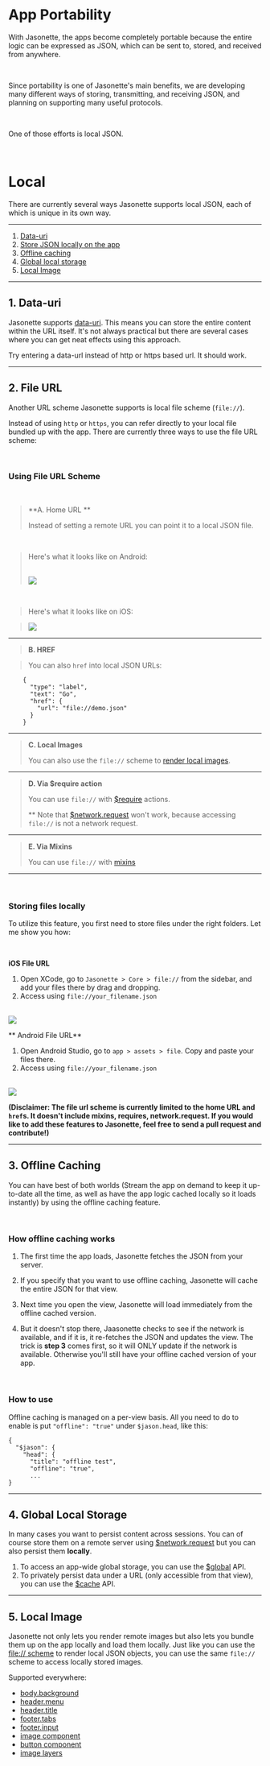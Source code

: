 # App Portability

With Jasonette, the apps become completely portable because the entire logic can be expressed as JSON, which can be sent to, stored, and received from anywhere.

<br>

Since portability is one of Jasonette's main benefits, we are developing many different ways of storing, transmitting, and receiving JSON, and planning on supporting many useful protocols.

<br>

One of those efforts is local JSON.

<br>

# Local

There are currently several ways Jasonette supports local JSON, each of which is unique in its own way.

---

1. [Data-uri](#1-data-uri)
2. [Store JSON locally on the app](#2-file-url)
3. [Offline caching](#3-offline-caching)
4. [Global local storage](#4-global-local-storage)
5. [Local Image](#5-local-image)

---

## 1. Data-uri

Jasonette supports [data-uri](https://en.wikipedia.org/wiki/Data_URI_scheme). This means you can store the entire content within the URL itself. It's not always practical but there are several cases where you can get neat effects using this approach.

Try entering a data-url instead of http or https based url. It should work.

---

## 2. File URL

Another URL scheme Jasonette supports is local file scheme (`file://`).

Instead of using `http` or `https`, you can refer directly to your local file bundled up with the app. There are currently three ways to use the file URL scheme:

<br>

### Using File URL Scheme

<br>

> **A. Home URL **
>
> Instead of setting a remote URL you can point it to a local JSON file.

<br>

> Here's what it looks like on Android:
>
>  <br>
>
><img src='../images/android_home_local_url.png' class='large'>

<br>

> Here's what it looks like on iOS:

><img src='../images/ios_home_local_url.png' class='large'>

---

> **B. HREF**

>You can also `href` into local JSON URLs:
```
    {
      "type": "label",
      "text": "Go",
      "href": {
        "url": "file://demo.json"
      }
    }
```

---

> **C. Local Images**
>
> You can also use the `file://` scheme to [render local images](#5-local-image).

---

> **D. Via $require action**
>
> You can use `file://` with [$require](/actions/#require) actions.
> 
> ** Note that [$network.request](/actions/#network) won't work, because accessing `file://` is not a network request.

---

> **E. Via Mixins**
>
> You can use `file://` with [mixins](/mixin)

---

<br>

### Storing files locally

To utilize this feature, you first need to store files under the right folders. Let me show you how:

<br>

**iOS File URL**

1. Open XCode, go to `Jasonette > Core > file://` from the sidebar, and add your files there by drag and dropping.
2. Access using `file://your_filename.json`

<br>

<img src='../images/ios_local_file.png' class='large'>

<br>

** Android File URL**

1. Open Android Studio, go to `app > assets > file`. Copy and paste your files there.
2. Access using `file://your_filename.json`

<br>

<img src='../images/android_local_file.png' class='large'>

<br>

**(Disclaimer: The file url scheme is currently limited to the home URL and `href`s. It doesn't include mixins, requires, network.request. If you would like to add these features to Jasonette, feel free to send a pull request and contribute!)**

---

## 3. Offline Caching

You can have best of both worlds (Stream the app on demand to keep it up-to-date all the time, as well as have the app logic cached locally so it loads instantly) by using the offline caching feature.

<br>

### How offline caching works

1. The first time the app loads, Jasonette fetches the JSON from your server.

2. If you specify that you want to use offline caching, Jasonette will cache the entire JSON for that view.

3. Next time you open the view, Jasonette will load immediately from the offline cached version.

4. But it doesn't stop there, Jaasonette checks to see if the network is available, and if it is, it re-fetches the JSON and updates the view. The trick is **step 3** comes first, so it will ONLY update if the network is available. Otherwise you'll still have your offline cached version of your app.

<br>

### How to use

Offline caching is managed on a per-view basis. All you need to do to enable is put `"offline": "true"` under `$jason.head`, like this:

    {
      "$jason": {
        "head": {
          "title": "offline test",
          "offline": "true",
          ...
    }

---

## 4. Global Local Storage

In many cases you want to persist content across sessions. You can of course store them on a remote server using [$network.request](/actions/#networkrequest) but you can also persist them **locally**.

1. To access an app-wide global storage, you can use the [$global](/actions/#global) API.
2. To privately persist data under a URL (only accessible from that view), you can use the [$cache](/actions/#cache) API.

---

## 5. Local Image

Jasonette not only lets you render remote images but also lets you bundle them up on the app locally and load them locally. Just like you can use the [file:// scheme](#2-file-url) to render local JSON objects, you can use the same `file://` scheme to access locally stored images.

Supported everywhere:

- [body.background](/document/#background)
- [header.menu](/document/#menu)
- [header.title](/document/#title)
- [footer.tabs](/document/#tabs)
- [footer.input](/document/#input)
- [image component](/components/#image)
- [button component](/components/#button)
- [image layers](/document/#typeimage)

